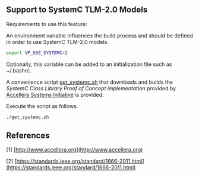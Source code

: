 
## Support to SystemC TLM-2.0 Models

Requirements to use this feature:

An environment variable influences the build process and should be defined in
order to use SystemC TLM-2.0 models.

```bash
export VP_USE_SYSTEMC=1
```

Optionally, this variable can be added to an initialization file such as
~/.bashrc.

A convenience script [get_systemc.sh](get_systemc.sh) that downloads and
builds the *SystemC Class Library Proof of Concept implementation* provided by
[Accellera Systems Initiative](http://www.accellera.org) is provided.

Execute the script as follows.

```bash
./get_systemc.sh
```

## References

[1] [http://www.accellera.org](http://www.accellera.org)

[2] [https://standards.ieee.org/standard/1666-2011.html](https://standards.ieee.org/standard/1666-2011.html)
